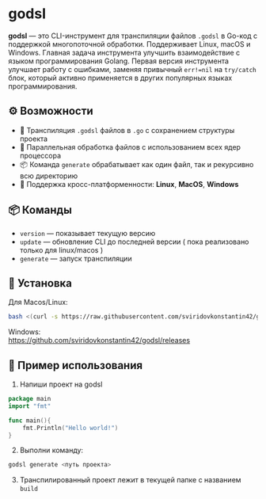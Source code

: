 # godsl

**godsl** — это CLI-инструмент для транспиляции файлов `.godsl` в Go-код с поддержкой многопоточной обработки. Поддерживает Linux, macOS и Windows. Главная задача инструмента улучшить взаимодействие с языком программирования Golang. Первая версия инструмента улучшает работу с ошибками, заменяя привычный `err!=nil` на `try/catch` блок, который активно применяется в других популярных языках программирования.

## ⚙️ Возможности

- 🚀 Транспиляция `.godsl` файлов в `.go` с сохранением структуры проекта
- 🧵 Параллельная обработка файлов с использованием всех ядер процессора
- 📦 Команда `generate` обрабатывает как один файл, так и рекурсивно всю директорию
- 📌 Поддержка кросс-платформенности: **Linux**, **MacOS**, **Windows**

## 📦 Команды

- `version` — показывает текущую версию
- `update` — обновление CLI до последней версии ( пока реализовано только для linux/macos )
- `generate` — запуск транспиляции

## 🚀 Установка

Для Macos/Linux:

```bash
bash <(curl -s https://raw.githubusercontent.com/sviridovkonstantin42/godsl/main/install.sh)
```

Windows: </br>
https://github.com/sviridovkonstantin42/godsl/releases

## 🧪 Пример использования

1. Напиши проект на godsl

```go
package main
import "fmt"

func main(){
    fmt.Println("Hello world!")
}
```

2. Выполни команду:

```bash
godsl generate <путь проекта>
```

3. Транспилированный проект лежит в текущей папке с названием `build`
